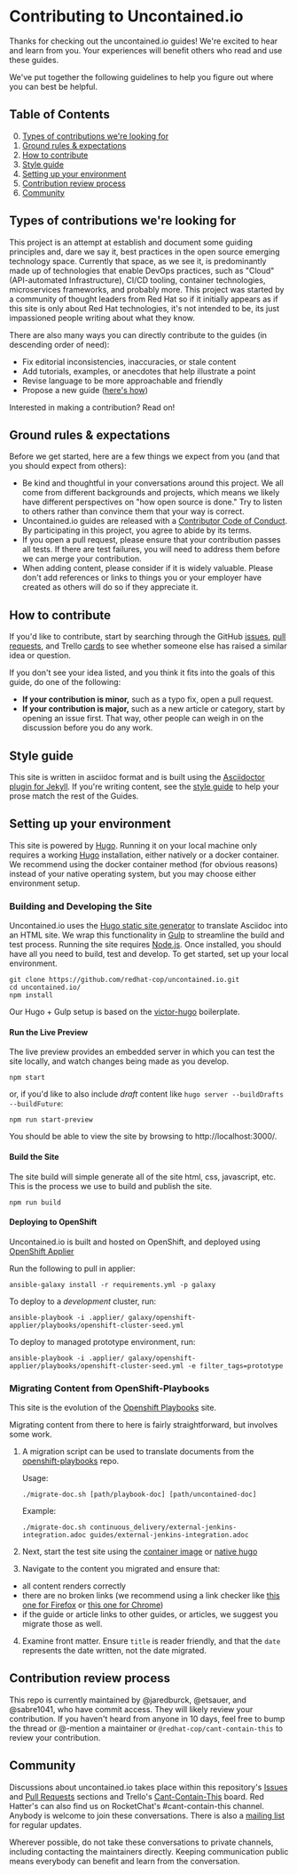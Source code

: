 # Contributing to Uncontained.io

Thanks for checking out the uncontained.io guides! We're excited to hear and learn from you. Your experiences will benefit others who read and use these guides.

We've put together the following guidelines to help you figure out where you can best be helpful.

## Table of Contents

0. [Types of contributions we're looking for](#types-of-contributions-were-looking-for)
0. [Ground rules & expectations](#ground-rules--expectations)
0. [How to contribute](#how-to-contribute)
0. [Style guide](#style-guide)
0. [Setting up your environment](#setting-up-your-environment)
0. [Contribution review process](#contribution-review-process)
0. [Community](#community)

## Types of contributions we're looking for
This project is an attempt at establish and document some guiding principles and, dare we say it, best practices in the open source emerging technology space. Currently that space, as we see it, is predominantly made up of technologies that enable DevOps practices, such as "Cloud" (API-automated Infrastructure), CI/CD tooling, container technologies, microservices frameworks, and probably more. This project was started by a community of thought leaders from Red Hat so if it initially appears as if this site is only about Red Hat technologies, it's not intended to be, its just impassioned people writing about what they know.

There are also many ways you can directly contribute to the guides (in descending order of need):

* Fix editorial inconsistencies, inaccuracies, or stale content
* Add tutorials, examples, or anecdotes that help illustrate a point
* Revise language to be more approachable and friendly
* Propose a new guide ([here's how](./docs/new_guides.md))

Interested in making a contribution? Read on!

## Ground rules & expectations

Before we get started, here are a few things we expect from you (and that you should expect from others):

* Be kind and thoughtful in your conversations around this project. We all come from different backgrounds and projects, which means we likely have different perspectives on "how open source is done." Try to listen to others rather than convince them that your way is correct.
* Uncontained.io guides are released with a [Contributor Code of Conduct](./CODE_OF_CONDUCT.md). By participating in this project, you agree to abide by its terms.
* If you open a pull request, please ensure that your contribution passes all tests. If there are test failures, you will need to address them before we can merge your contribution.
* When adding content, please consider if it is widely valuable. Please don't add references or links to things you or your employer have created as others will do so if they appreciate it.

## How to contribute

If you'd like to contribute, start by searching through the GitHub [issues](https://github.com/redhat-cop/uncontained.io/issues), [pull requests](https://github.com/redhat-cop/uncontained.io/pulls), and Trello  [cards](https://trello.com/b/JMaxIjCy/cant-contain-this) to see whether someone else has raised a similar idea or question.

If you don't see your idea listed, and you think it fits into the goals of this guide, do one of the following:
* **If your contribution is minor,** such as a typo fix, open a pull request.
* **If your contribution is major,** such as a new article or category, start by opening an issue first. That way, other people can weigh in on the discussion before you do any work.

## Style guide

This site is written in asciidoc format and is built using the [Asciidoctor plugin for Jekyll](https://github.com/asciidoctor/jekyll-asciidoc). If you're writing content, see the [style guide](./docs/style_guide.md) to help your prose match the rest of the Guides.

## Setting up your environment

This site is powered by [Hugo](https://gohugo.io/). Running it on your local machine only requires a working [Hugo](https://gohugo.io/getting-started/installing) installation, either natively or a docker container. We recommend using the docker container method (for obvious reasons) instead of your native operating system, but you may choose either environment setup.

### Building and Developing the Site

Uncontained.io uses the [Hugo static site generator](https://gohugo.io/) to translate Asciidoc into an HTML site. We wrap this functionality in [Gulp](https://gulpjs.com/) to streamline the build and test process. Running the site requires [Node.js](https://nodejs.org/). Once installed, you should have all you need to build, test and develop. To get started, set up your local environment.

```
git clone https://github.com/redhat-cop/uncontained.io.git
cd uncontained.io/
npm install
```

Our Hugo + Gulp setup is based on the [victor-hugo](https://github.com/netlify/victor-hugo) boilerplate.

#### Run the Live Preview

The live preview provides an embedded server in which you can test the site locally, and watch changes being made as you develop.

```
npm start
```

or, if you'd like to also include _draft_ content like `hugo server --buildDrafts --buildFuture`:

```
npm run start-preview
```

You should be able to view the site by browsing to http://localhost:3000/.

#### Build the Site

The site build will simple generate all of the site html, css, javascript, etc. This is the process we use to build and publish the site.

```
npm run build
```

#### Deploying to OpenShift

Uncontained.io is built and hosted on OpenShift, and deployed using [OpenShift Applier](https://github.com/redhat-cop/openshift-applier)

Run the following to pull in applier:

```
ansible-galaxy install -r requirements.yml -p galaxy
```

To deploy to a _development_ cluster, run:

```
ansible-playbook -i .applier/ galaxy/openshift-applier/playbooks/openshift-cluster-seed.yml
```

To deploy to managed prototype environment, run:
```
ansible-playbook -i .applier/ galaxy/openshift-applier/playbooks/openshift-cluster-seed.yml -e filter_tags=prototype
```

### Migrating Content from OpenShift-Playbooks

This site is the evolution of the [Openshift Playbooks](https://github.com/redhat-cop/openshift-playbooks) site.

Migrating content from there to here is fairly straightforward, but involves some work.

1. A migration script can be used to translate documents from the [openshift-playbooks](https://github.com/redhat-cop/openshift-playbooks) repo.

    Usage:
    ```
    ./migrate-doc.sh [path/playbook-doc] [path/uncontained-doc]
    ```

    Example:
    ```
    ./migrate-doc.sh continuous_delivery/external-jenkins-integration.adoc guides/external-jenkins-integration.adoc
    ```
2. Next, start the test site using the [container image](#containerized-hugo-environment-quickstart-guide) or [native hugo](#native-hugo-environment-quickstart-guide)
3. Navigate to the content you migrated and ensure that:
  * all content renders correctly
  * there are no broken links (we recommend using a link checker like [this one for Firefox](https://addons.mozilla.org/en-US/firefox/addon/linkchecker/) or [this one for Chrome](https://chrome.google.com/webstore/detail/broken-link-checker/nibppfobembgfmejpjaaeocbogeonhch?hl=en))
  * if the guide or article links to other guides, or articles, we suggest you migrate those as well.
4. Examine front matter. Ensure `title` is reader friendly, and that the `date` represents the date written, not the date migrated.

## Contribution review process

This repo is currently maintained by @jaredburck, @etsauer, and @sabre1041, who have commit access. They will likely review your contribution. If you haven't heard from anyone in 10 days, feel free to bump the thread or @-mention a maintainer or `@redhat-cop/cant-contain-this` to review your contribution.

## Community

Discussions about uncontained.io takes place within this repository's [Issues](https://github.com/redhat-cop/uncontained.io/issues) and [Pull Requests](https://github.com/redhat-cop/uncontained.io/pulls) sections and Trello's [Cant-Contain-This](https://trello.com/b/JMaxIjCy/cant-contain-this) board. Red Hatter's can also find us on RocketChat's #cant-contain-this channel. Anybody is welcome to join these conversations. There is also a [mailing list](http://uncontained.io/) for regular updates.

Wherever possible, do not take these conversations to private channels, including contacting the maintainers directly. Keeping communication public means everybody can benefit and learn from the conversation.
